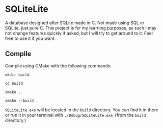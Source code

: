 # SQLiteLite
A database designed after SQLite made in C. Not made using SQL or SQLite, just pure C. This project is for my learning purposes, as such I may not change features quickly if asked, but I will try to get around to it. Feel free to use it if you want.

## Compile
Compile using CMake with the following commands:

```mkdir build```

```cd build```

```cmake ..```

```cmake --build .```

```SQLiteLite.exe``` will be located in the ```build``` directory. You can find it in there or run it in your terminal with 
```./Debug/SQLiteLite.exe ```(from the ```build``` directory.)